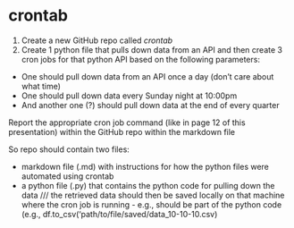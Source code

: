 # crontab


1. Create a new GitHub repo called *crontab*
2. Create 1 python file that pulls down data from an API and then create 3 cron jobs for that python API based on the following parameters:

* One should pull down data from an API once a day (don’t care about what time)
* One should pull down data every Sunday night at 10:00pm
* And another one (?) should pull down data at the end of every quarter

Report the appropriate cron job command (like in page 12 of this presentation) within the GitHub repo within the markdown file

So repo should contain two files:

- markdown file (.md) with instructions for how the python files were automated using crontab
- a python file (.py) that contains the python code for pulling down the data /// the retrieved data should then be saved locally on that machine where the cron job is running - e.g., should be part of the python code (e.g., df.to_csv(‘path/to/file/saved/data_10-10-10.csv)
